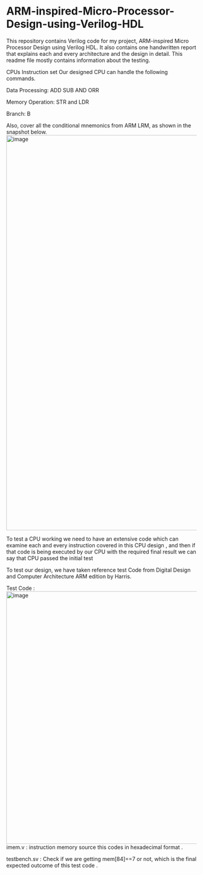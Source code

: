 # ARM-inspired-Micro-Processor-Design-using-Verilog-HDL
This repository contains Verilog code for my project, ARM-inspired Micro Processor Design using Verilog HDL. It also contains one handwritten report that explains each and every architecture and the design in detail. 
This readme file mostly contains information about the testing.

CPUs Instruction set
Our designed CPU can handle the following commands.

Data Processing: ADD SUB AND ORR

Memory Operation: STR and LDR

Branch: B

Also, cover all the conditional mnemonics from ARM LRM, as shown in the snapshot below.
<img width="1170" height="1042" alt="image" src="https://github.com/user-attachments/assets/638f49e8-6672-40d1-8218-0f313511cb0c" />

To test a CPU working we need to have an extensive code which can examine each and every instruction covered in this CPU design , and then if that code is being executed by our CPU with the required final result we can say that CPU passed the initial test

To test our design, we have taken reference test Code from Digital Design and Computer Architecture ARM edition by Harris.

Test Code :
<img width="644" height="666" alt="image" src="https://github.com/user-attachments/assets/011de9a0-7282-4bce-b85f-75402ea84501" />
imem.v : instruction memory source this codes in hexadecimal format .

testbench.sv : Check if we are getting mem[84]==7 or not, which is the final expected outcome of this test code .





